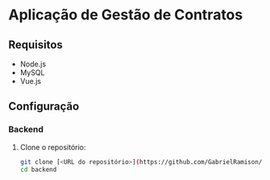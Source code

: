 # Aplicação de Gestão de Contratos

## Requisitos

- Node.js
- MySQL
- Vue.js

## Configuração

### Backend

1. Clone o repositório:
   ```bash
   git clone [<URL do repositório>](https://github.com/GabrielRamison/aplicacao_gestao_projeto.git)
   cd backend
